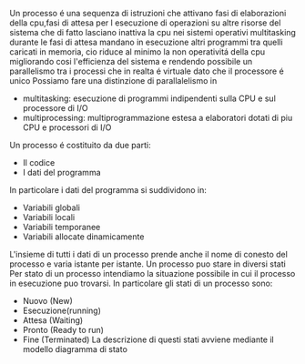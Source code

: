 Un processo é una sequenza di istruzioni che attivano fasi di elaborazioni della cpu,fasi di attesa per l esecuzione di operazioni su altre risorse del sistema che di fatto lasciano inattiva la cpu
nei sistemi operativi multitasking durante le fasi di attesa mandano in esecuzione altri programmi tra quelli caricati in memoria, cio riduce al minimo la non operativitá della cpu migliorando cosi l'efficienza del sistema e rendendo possibile un parallelismo tra i processi che in realta é virtuale dato che il processore é unico 
Possiamo fare una distinzione di parallalelismo in

- multitasking: esecuzione di programmi indipendenti sulla CPU e sul processore di I/O
- multiprocessing: multiprogrammazione estesa a elaboratori dotati di piu CPU e processori di I/O

Un processo é costituito da due parti: 

- Il codice
- I dati del programma

In particolare i dati del programma si suddividono in:
- Variabili globali
- Variabili locali
- Variabili temporanee
- Variabili allocate dinamicamente

L'insieme di tutti i dati di un processo prende anche il nome di conesto del processo e varia istante per istante.
Un processo puo stare in diversi stati 
Per stato di un processo intendiamo la situazione possibile in cui il processo in esecuzione puo trovarsi. In particolare gli stati di un processo sono:
- Nuovo (New)
- Esecuzione(running)
- Attesa (Waiting)
- Pronto (Ready to run)
- Fine (Terminated)
La descrizione di questi stati avviene mediante il modello diagramma di stato